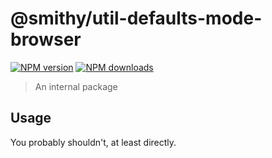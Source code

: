 # @smithy/util-defaults-mode-browser
[![NPM version](https://img.shields.io/npm/v/@smithy/util-defaults-mode-browser/latest.svg)](https://www.npmjs.com/package/@smithy/util-defaults-mode-browser)
[![NPM downloads](https://img.shields.io/npm/dm/@smithy/util-defaults-mode-browser.svg)](https://www.npmjs.com/package/@smithy/util-defaults-mode-browser)
> An internal package
## Usage
You probably shouldn't, at least directly.

